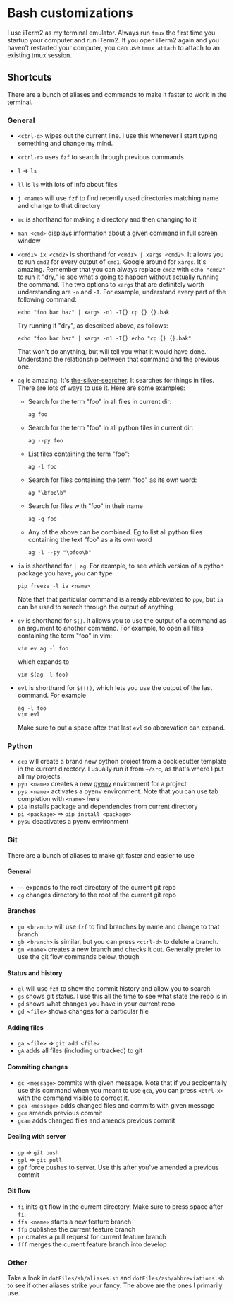 Bash customizations
===================

I use iTerm2 as my terminal emulator.  Always run `tmux` the first time you
startup your computer and run iTerm2.  If you open iTerm2 again and you haven't
restarted your computer, you can use `tmux attach` to attach to an existing
tmux session.

Shortcuts
---------
There are a bunch of aliases and commands to make it faster to work in the
terminal.

### General
- `<ctrl-g>` wipes out the current line.  I use this whenever I start typing
  something and change my mind.
- `<ctrl-r>` uses `fzf` to search through previous commands
- `l` => `ls`
- `ll` is `ls` with lots of info about files
- `j <name>` will use `fzf` to find recently used directories matching name and
  change to that directory
- `mc` is shorthand for making a directory and then changing to it
- `man <cmd>` displays information about a given command in full screen window
- `<cmd1> ix <cmd2>` is shorthand for `<cmd1> | xargs <cmd2>`.  It allows you
  to run `cmd2` for every output of `cmd1`. Google around for `xargs`.  It's
  amazing.  Remember that you can always replace `cmd2` with `echo "cmd2"` to
  run it "dry," ie see what's going to happen without actually running the
  command.  The two options to `xargs` that are definitely worth understanding
  are `-n` and `-I`.  For example, understand every part of the following
  command:

  ```
  echo "foo bar baz" | xargs -n1 -I{} cp {} {}.bak
  ```

  Try running it "dry", as described above, as follows:

  ```
  echo "foo bar baz" | xargs -n1 -I{} echo "cp {} {}.bak"
  ```

  That won't do anything, but will tell you what it would have done.
  Understand the relationship between that command and the previous one.
- `ag` is amazing.  It's
  [the-silver-searcher](https://github.com/ggreer/the_silver_searcher).  It
  searches for things in files.  There are lots of ways to use it.  Here are
  some examples:
  - Search for the term "foo" in all files in current dir:
    ```
    ag foo
    ```
  - Search for the term "foo" in all python files in current dir:
    ```
    ag --py foo
    ```
  - List files containing the term "foo":
    ```
    ag -l foo
    ```
  - Search for files containing the term "foo" as its own word:
    ```
    ag "\bfoo\b"
    ```
  - Search for files with "foo" in their name
    ```
    ag -g foo
    ```
  - Any of the above can be combined.  Eg to list all python files containing
    the text "foo" as a its own word

    ```
    ag -l --py "\bfoo\b"
    ```
- `ia` is shorthand for `| ag`.  For example, to see which version of a python
  package you have, you can type

  ```
  pip freeze -l ia <name>
  ```

  Note that that particular command is already abbreviated to `ppv`, but `ia`
  can be used to search through the output of anything
- `ev` is shorthand for `$()`.  It allows you to use the output of a command
  as an argument to another command.  For example, to open all files containing
  the term "foo" in vim:

  ```
  vim ev ag -l foo
  ```

  which expands to

  ```
  vim $(ag -l foo)
  ```
- `evl` is shorthand for `$(!!)`, which lets you use the output of the last
  command.  For example

  ```
  ag -l foo
  vim evl
  ```

  Make sure to put a space after that last `evl` so abbrevation can expand.

### Python
- `ccp` will create a brand new python project from a cookiecutter template in
  the current directory.  I usually run it from `~/src`, as that's where I put
  all my projects.
- `pyn <name>` creates a new [pyenv](https://github.com/yyuu/pyenv-virtualenv)
  environment for a project
- `pys <name>` activates a pyenv environment.  Note that you can use tab
  completion with `<name>` here
- `pie` installs package and dependencies from current directory
- `pi <package>` => `pip install <package>`
- `pysu` deactivates a pyenv environment

### Git
There are a bunch of aliases to make git faster and easier to use

#### General
- `~~` expands to the root directory of the current git repo
- `cg` changes directory to the root of the current git repo

#### Branches
- `go <branch>` will use `fzf` to find branches by name and change to that
  branch
- `gb <branch>` is similar, but you can press `<ctrl-d>` to delete a branch.
- `gn <name>` creates a new branch and checks it out.  Generally prefer to use
  the git flow commands below, though

#### Status and history
- `gl` will use `fzf` to show the commit history and allow you to search
- `gs` shows git status.  I use this all the time to see what state the repo is
  in
- `gd` shows what changes you have in your current repo
- `gd <file>` shows changes for a particular file

#### Adding files
- `ga <file>` => `git add <file>`
- `gA` adds all files (including untracked) to git

#### Commiting changes
- `gc <message>` commits with given message.  Note that if you accidentally use
  this command when you meant to use `gca`, you can press `<ctrl-x>` with the
  command visible to correct it.
- `gca <message>` adds changed files and commits with given message
- `gcm` amends previous commit
- `gcam` adds changed files and amends previous commit

#### Dealing with server
- `gp` => `git push`
- `gpl` => `git pull`
- `gpf` force pushes to server.  Use this after you've amended a previous
  commit

#### Git flow
- `fi` inits git flow in the current directory.  Make sure to press space after
  `fi`.
- `ffs <name>` starts a new feature branch
- `ffp` publishes the current feature branch
- `pr` creates a pull request for current feature branch
- `fff` merges the current feature branch into develop

### Other
Take a look in `dotFiles/sh/aliases.sh` and `dotFiles/zsh/abbreviations.sh` to
see if other aliases strike your fancy.  The above are the ones I primarily
use.
